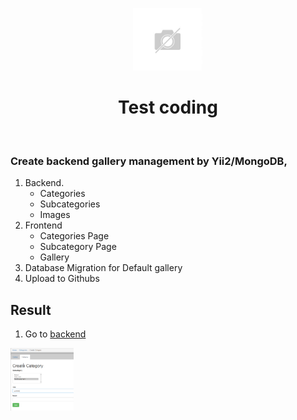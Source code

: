 <p align="center">
    <a href="https://github.com/yiisoft" target="_blank">
        <img src="/uploads/no-image.jpg" height="100px">
    </a>
    <h1 align="center">Test coding</h1>
    <br>
</p>

### Create backend gallery management by Yii2/MongoDB,
1. Backend.
   - Categories
   - Subcategories
   - Images
2. Frontend
   - Categories Page
   - Subcategory Page
   - Gallery
3. Database Migration for Default gallery
4. Upload to Githubs

Result
------
1. Go to [backend](http://localhost/backend/web/?r=gallery)
<img src="/guide/1.png" height="100px">
